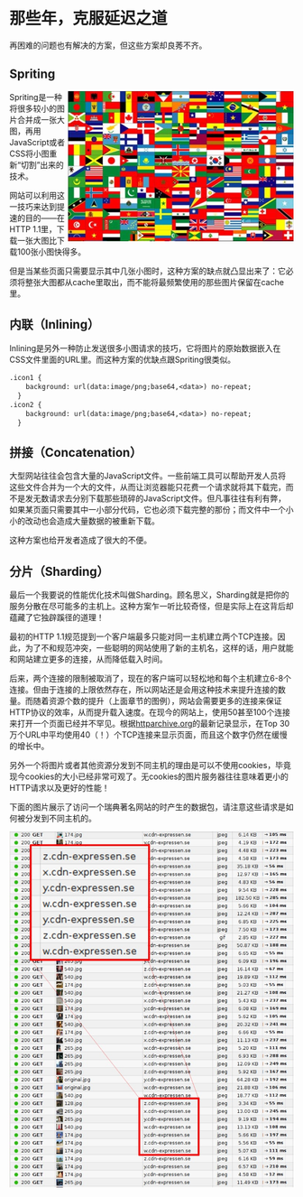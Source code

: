 # 那些年，克服延迟之道

再困难的问题也有解决的方案，但这些方案却良莠不齐。

## Spriting
<!-- Spriting有任何中文翻译么？雪碧图？精灵图？ -->
<img style="float: right;" src="https://raw.githubusercontent.com/bagder/http2-explained/master/images/spriting.jpg" />

Spriting是一种将很多较小的图片合并成一张大图，再用JavaScript或者CSS将小图重新“切割”出来的技术。

网站可以利用这一技巧来达到提速的目的——在HTTP 1.1里，下载一张大图比下载100张小图快得多。

但是当某些页面只需要显示其中几张小图时，这种方案的缺点就凸显出来了：它必须将整张大图都从cache里取出，而不能将最频繁使用的那些图片保留在cache里。

## 内联（Inlining）

Inlining是另外一种防止发送很多小图请求的技巧，它将图片的原始数据嵌入在CSS文件里面的URL里。而这种方案的优缺点跟Spriting很类似。

    .icon1 {
        background: url(data:image/png;base64,<data>) no-repeat;
	  }
    .icon2 {
        background: url(data:image/png;base64,<data>) no-repeat;
	  }

## 拼接（Concatenation）

大型网站往往会包含大量的JavaScript文件。一些前端工具可以帮助开发人员将这些文件合并为一个大的文件，从而让浏览器能只花费一个请求就将其下载完，而不是发无数请求去分别下载那些琐碎的JavaScript文件。但凡事往往有利有弊，如果某页面只需要其中一小部分代码，它也必须下载完整的那份；而文件中一个小小的改动也会造成大量数据的被重新下载。<!--原译中，重载一词在这里有歧义吧，在CS技术文档里对应的应该是overload-->

这种方案也给开发者造成了很大的不便。

## 分片（Sharding）

最后一个我要说的性能优化技术叫做Sharding。顾名思义，Sharding就是把你的服务分散在尽可能多的主机上。这种方案乍一听比较奇怪，但是实际上在这背后却蕴藏了它独辟蹊径的道理！

最初的HTTP 1.1规范提到一个客户端最多只能对同一主机建立两个TCP连接。因此，为了不和规范冲突，一些聪明的网站使用了新的主机名，这样的话，用户就能和网站建立更多的连接，从而降低载入时间。

后来，两个连接的限制被取消了，现在的客户端可以轻松地和每个主机建立6-8个连接。但由于连接的上限依然存在，所以网站还是会用这种技术来提升连接的数量。而随着资源个数的提升（上面章节的图例），网站会需要更多的连接来保证HTTP协议的效率，从而提升载入速度。在现今的网站上，使用50甚至100个连接来打开一个页面已经并不罕见。根据[httparchive.org](http://httparchive.org)的最新记录显示，在Top 30万个URL中平均使用40（！）个TCP连接来显示页面，而且这个数字仍然在缓慢的增长中。

另外一个将图片或者其他资源分发到不同主机的理由是可以不使用cookies，毕竟现今cookies的大小已经非常可观了。无cookies的图片服务器往往意味着更小的HTTP请求以及更好的性能！

下面的图片展示了访问一个瑞典著名网站的时产生的数据包，请注意这些请求是如何被分发到不同主机的。

![image sharding at expressen.se](https://raw.githubusercontent.com/bagder/http2-explained/master/images/expressen-sharding.jpg)

<!-- Review备注：这一章翻译已经没有明显问题。 -->
